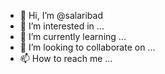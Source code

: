 - 👋 Hi, I’m @salaribad
- 👀 I’m interested in ...
- 🌱 I’m currently learning ...
- 💞️ I’m looking to collaborate on ...
- 📫 How to reach me ...

<!---
salaribad/salaribad is a ✨ special ✨ repository because its `README.md` (this file) appears on your GitHub profile.
You can click the Preview link to take a look at your changes.
--->
